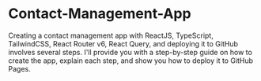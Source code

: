 # Contact-Management-App
Creating a contact management app with ReactJS, TypeScript, TailwindCSS, React Router v6, React Query, and deploying it to GitHub involves several steps. I'll provide you with a step-by-step guide on how to create the app, explain each step, and show you how to deploy it to GitHub Pages.
